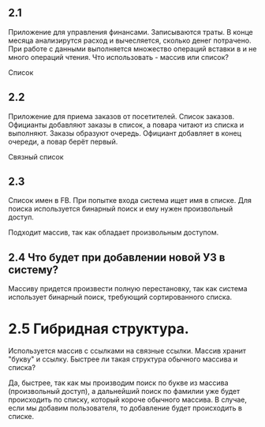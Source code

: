 ## 2.1

Приложение для управления финансами. Записываются траты. В конце месяца анализирутся расход и вычесляется, сколько денег потрачено.
При работе с данными выполняется множество операций вставки в и не много операций чтения.
Что использовать - массив или список?

Список


## 2.2

Приложение для приема заказов от посетителей. Список заказов. Официанты добавляют заказы в список, а повара читают из списка и выполняют. Заказы образуют очередь. Официант добавляет в конец очереди, а повар берёт первый. 

Связный список

## 2.3

Список имен в FB. При попытке входа система ищет имя в списке. Для поиска используется бинарный поиск и ему нужен произвольный доступ. 

Подходит массив, так как обладает произвольным доступом. 

## 2.4 Что будет при добавлении новой УЗ в систему?

Массиву придется произвести полную перестановку, так как система использует бинарный поиск, требующий сортированного списка. 

# 2.5 Гибридная структура. 

Используется массив с ссылками на связные ссылки. Массив хранит "букву" и ссылку. Быстрее ли такая структура обычного массива и списка?

Да, быстрее, так как мы производим поиск по букве из массива (произвольный доступ), а дальнейший поиск по фамилии уже будет происходить по списку, который короче обычного массива. В случае, если мы добавим пользователя, то добавление будет происходить в списке. 

